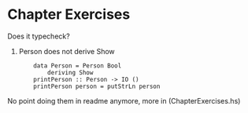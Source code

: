 # Chapter Exercises

Does it typecheck? 

1. Person does not derive Show
    ```
        data Person = Person Bool 
            deriving Show
        printPerson :: Person -> IO ()
        printPerson person = putStrLn person
    ```    

No point doing them in readme anymore, more in (ChapterExercises.hs)
